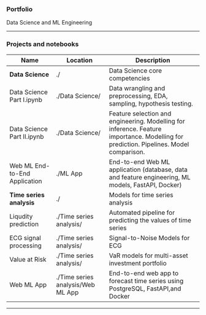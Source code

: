 ### Portfolio
Data Science and ML Engineering
****
### Projects and notebooks
| Name                          | Location          | Description                                                         |
|-------------------------------|-------------------|---------------------------------------------------------------------|
| **Data Science**              | ./                | Data Science core competencies     |
| Data Science Part I.ipynb     | ./Data Science/    | Data wrangling and preprocessing, EDA, sampling, hypothesis testing.      |
| Data Science Part II.ipynb    | ./Data Science/   | Feature selection and engineering. Modelling for inference. Feature importance. Modelling for prediction. Pipelines. Model comparison. |
| Web ML End-to-End Application | ./ML App       | End-to-end Web ML application (database, data and feature engineering, ML models, FastAPI, Docker) |
| **Time series analysis**      | ./         | Models for time series analysis                                        |
| Liqudity prediction          | ./Time series analysis/       |Automated pipeline for predicting the values of time series    |
| ECG signal processing         | ./Time series analysis/        | Signal-to-Noise Models for ECG                                        |  
| Value at Risk                 | ./Time series analysis/        |VaR models for multi-asset investment portfolio                                    |
| Web ML App         | ./Time series analysis/Web ML App       |End-to-end web app to forecast time series using PostgreSQL, FastAPI,and Docker   |


***
